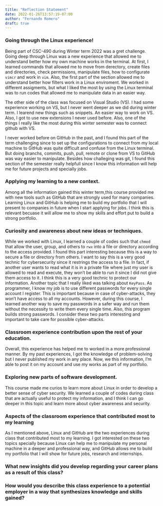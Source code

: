 ```yaml
---
title: "Reflection Statement"
date: 2022-01-26T13:57:19-07:00
author: "Fernando Romero"
draft: true
---
```

### **Going through the Linux experience!**
Being part of CSC-490 during Winter term 2022 was a gret challenge. Going deep through Linux was a new experience that allowed me to understand better how my own machine works in the terminal. At first, I learned commands that allowed me to move from derectory, create files and directories, check permissions, manipulate files, how to configurate `vimcr` and work in `vim`. Also, the first part of the section allowed me to understand better how filters work in a Linux enviroment. We worked in different assigments, but what I liked the most by using the Linux terminal was to run codes that allowed me to manipulate data in an easier way. 

The other side of the class was focused on Visual Studio (VS). I had some experience working on VS, but I never went deeper as we did during winter term. I learend new things such as snippets. An easier way to work on VS. Also, I got to use new extensions I never used before. Also, one of the things I really like the most during this winter semester was to connect github with VS. 

I never worked before on GitHub in the past, and I found this part of the term challenging since to set up the configurations to connect from my local machine to GitHub was quite difficult and confuse from the Linux terminal. But doing branchs, commits, push, pull, remote or clone from VS to GitHub was way easier to manipulate. Besides how challeging was git, I found this section of the semester really helpfull since I know this information will help me for future projects and specially jobs.

### **Applying my learning to a new context.**
Among all the information gained this winter term,this course provided me with new tools such as GitHub that are strongly used for many companies. Learning Linux and GitHub is helping me to build my portfolio that I will present to companies in future when I start applying for jobs. I think this is relevant becuase it will allow me to show my skills and effort put to build a strong portfolio.  

### **Curiosity and awareness about new ideas or techniques.**
While we worked with Linux, I learned a couple of codes such that `chmod` that allow the user, group, and others to `rwx` into a file or directory according to the access provided. I found this part interesting because this is a way to secure a file or directory from others. I want to say this is a very good technic for cybersecurity since it restrings the access to a file. In fact, if another user wants to read what it is in a private file where just my user is allowed to read and execute, they won’t be able to run it since I did not give them access to it. I think this is a very good technic to protect our information. Another topic that I really liked was talking about `KeyPass`. As programmer, I know my job is to use different passwords for every single account I register. This is important because in case of cyber-attacks, they won’t have access to all my accounts. However, during this course, I learned another way to save my passwords in a safer way and run them without the necessity to write them every single time. Also, this program builds strong passwords. I consider these two parts interesting and important to take care for possible cyber-attacks.   

### **Classroom experience contribution upon the rest of your education.**
Overall, this experience has helped me to worked in a more professional manner. By my past experiences, I got the knowledge of problem-solving but I never published my work in any place. Now, we this information, I’m able to post it on my account and use my works as part of my portfolio.
### **Exploring new parts of software development.**
This course made me curios to learn more about Linux in order to develop a better sense of cyber security. We learned a couple of codes during class that are actually useful to protect my information, and I think I can go deeper in this topic and learn more about cyber awareness and security. 
### **Aspects of the classroom experience that contributed most to my learning**
As I mentioned above, Linux and GitHub are the two experiences during class that contributed most to my learning. I got interested on these two topics specially because Linux can help me to manipulate my personal machine in a deeper and professional way, and GitHub allows me to build my portfolio that I will show for future jobs, research and internships.  
### **What new insights did you develop regarding your career plans as a result of this class?**

### **How would you describe this class experience to a potential employer in a way that synthesizes knowledge and skills gained?**
